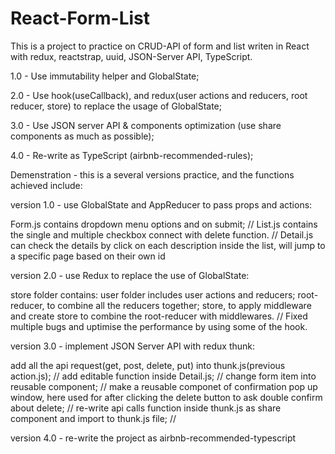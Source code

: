 # React-Form-List
This is a project to practice on CRUD-API of form and list writen in React with redux, reactstrap, uuid, JSON-Server API, TypeScript.


1.0 - Use immutability helper and GlobalState;


2.0 - Use hook(useCallback), and redux(user actions and reducers, root reducer, store) to replace the usage of GlobalState; 


3.0 - Use JSON server API & components optimization (use share components as much as possible);


4.0 - Re-write as TypeScript (airbnb-recommended-rules);


Demenstration - this is a several versions practice, and the functions achieved include:


version 1.0 - use GlobalState and AppReducer to pass props and actions:


Form.js contains dropdown menu options and on submit; //
List.js contains the single and multiple checkbox connect with delete function. //
Detail.js can check the details by click on each description inside the list, will jump to a specific page based on their own id


version 2.0 - use Redux to replace the use of GlobalState:


store folder contains: user folder includes user actions and reducers; root-reducer, to combine all the reducers together; store, to apply middleware and create store to combine the root-reducer with middlewares. //
Fixed multiple bugs and uptimise the performance by using some of the hook.


version 3.0 - implement JSON Server API with redux thunk:


add all the api request(get, post, delete, put) into thunk.js(previous action.js); //
add editable function inside Detail.js; //
change form item into reusable component; //
make a reusable componet of confirmation pop up window, here used for after clicking the delete button to ask double confirm about delete; //
re-write api calls function inside thunk.js as share component and import to thunk.js file; //


version 4.0 - re-write the project as airbnb-recommended-typescript
